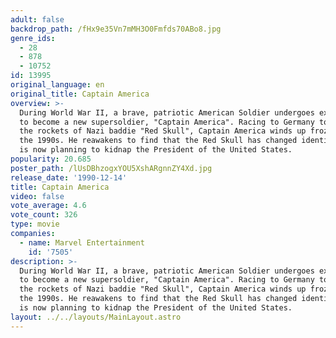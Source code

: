 ```yaml
---
adult: false
backdrop_path: /fHx9e35Vn7mMH3O0Fmfds70ABo8.jpg
genre_ids:
  - 28
  - 878
  - 10752
id: 13995
original_language: en
original_title: Captain America
overview: >-
  During World War II, a brave, patriotic American Soldier undergoes experiments
  to become a new supersoldier, "Captain America". Racing to Germany to sabotage
  the rockets of Nazi baddie "Red Skull", Captain America winds up frozen until
  the 1990s. He reawakens to find that the Red Skull has changed identities and
  is now planning to kidnap the President of the United States.
popularity: 20.685
poster_path: /lUsDBhzogxYOU5XshARgnnZY4Xd.jpg
release_date: '1990-12-14'
title: Captain America
video: false
vote_average: 4.6
vote_count: 326
type: movie
companies:
  - name: Marvel Entertainment
    id: '7505'
description: >-
  During World War II, a brave, patriotic American Soldier undergoes experiments
  to become a new supersoldier, "Captain America". Racing to Germany to sabotage
  the rockets of Nazi baddie "Red Skull", Captain America winds up frozen until
  the 1990s. He reawakens to find that the Red Skull has changed identities and
  is now planning to kidnap the President of the United States.
layout: ../../layouts/MainLayout.astro
---
```


